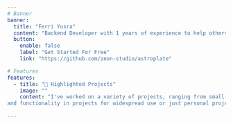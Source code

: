 ```yaml
---
# Banner
banner:
  title: "Ferri Yusra"
  content: "Backend Developer with 1 years of experience to help others grow in creating Web Service using Node.Js with Framework Express.Js, Go Programming and Web Application using PHP with Framework Laravel"
  button:
    enable: false
    label: "Get Started For Free"
    link: "https://github.com/zeon-studio/astroplate"

# Features
features:
  - title: "🚀 Highlighted Projects"
    image: ""
    content: "I've worked on a variety of projects, ranging from small-scale applications to large-scale applications, as well as developing various features
and functionality in projects for widespread use or just personal projects."
  
---
```


